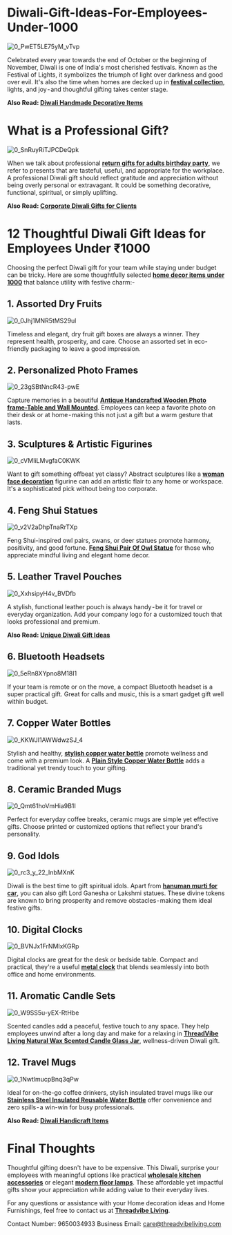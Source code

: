 # Diwali-Gift-Ideas-For-Employees-Under-1000
![0_PwET5LE75yM_vTvp](https://github.com/user-attachments/assets/91901e9d-89e3-45e0-86ce-02ba8eaf0c5a)

Celebrated every year towards the end of October or the beginning of November, Diwali is one of India's most cherished festivals. Known as the Festival of Lights, it symbolizes the triumph of light over darkness and good over evil. It's also the time when homes are decked up in **[festival collection](https://threadvibeliving.com/collections/festive-collection)**, lights, and joy - and thoughtful gifting takes center stage.

**Also Read: [Diwali Handmade Decorative Items](https://threadvibeliving.com/blogs/news/amazing-diwali-handmade-decorative-items?srsltid=AfmBOooGTFy7rzI5TPQwvZVsM6-Mz7Ds9d0UxWGl_kifNCC2lylwfqUF)**

# What is a Professional Gift?
![0_SnRuyRiTJPCDeQpk](https://github.com/user-attachments/assets/dd4d6e72-9d2c-480d-8ef0-505fb29fb866)

When we talk about professional **[return gifts for adults birthday party](https://threadvibeliving.com/collections/gifting)**, we refer to presents that are tasteful, useful, and appropriate for the workplace. A professional Diwali gift should reflect gratitude and appreciation without being overly personal or extravagant. It could be something decorative, functional, spiritual, or simply uplifting.

**Also Read: [Corporate Diwali Gifts for Clients](https://threadvibeliving.com/blogs/news/the-best-diwali-gifts-for-clients-this-diwali?srsltid=AfmBOooBivGG9EujBCDEkYNMN_Fl30I3P_9vfPbuYCXgmSX0hi9ub6Mj)**

# 12 Thoughtful Diwali Gift Ideas for Employees Under ₹1000
Choosing the perfect Diwali gift for your team while staying under budget can be tricky. Here are some thoughtfully selected **[home decor items under 1000](https://threadvibeliving.com/collections/home-decor)** that balance utility with festive charm:-

## 1. Assorted Dry Fruits
![0_0Jhj1MNR5tMS29ul](https://github.com/user-attachments/assets/d7bfda4a-0e25-40be-a900-01e2c2bc4db1)

Timeless and elegant, dry fruit gift boxes are always a winner. They represent health, prosperity, and care. Choose an assorted set in eco-friendly packaging to leave a good impression.

## 2. Personalized Photo Frames
![0_23gSBtNncR43-pwE](https://github.com/user-attachments/assets/6d8035d3-60c9-4021-9b10-2d57f95b3493)

Capture memories in a beautiful **[Antique Handcrafted Wooden Photo frame-Table and Wall Mounted](https://threadvibeliving.com/products/handcrafted-wooden-photoframe-table-wall-mounted-in-antique-white-golden)**. Employees can keep a favorite photo on their desk or at home - making this not just a gift but a warm gesture that lasts.

## 3. Sculptures & Artistic Figurines
![0_cVMIiLMvgfaC0KWK](https://github.com/user-attachments/assets/2f2f1784-ce35-4b45-a97e-f9300ee93649)

Want to gift something offbeat yet classy? Abstract sculptures like a **[woman face decoration](https://threadvibeliving.com/products/abstract-lady-face-hand-on-eye-sculpture-office-home-decor-height-22-cm)** figurine can add an artistic flair to any home or workspace. It's a sophisticated pick without being too corporate.

## 4. Feng Shui Statues
![0_v2V2aDhpTnaRrTXp](https://github.com/user-attachments/assets/8c42e068-b952-4403-802b-e291a2f18725)

Feng Shui-inspired owl pairs, swans, or deer statues promote harmony, positivity, and good fortune. **[Feng Shui Pair Of Owl Statue](https://threadvibeliving.com/products/feng-shui-pair-of-owl-statue-for-home-decor-living-room-office-table-showpiece)** for those who appreciate mindful living and elegant home decor.

## 5. Leather Travel Pouches
![0_XxhsipyH4v_BVDfb](https://github.com/user-attachments/assets/942edadd-f6c6-4803-ab2a-f7c678a25362)

A stylish, functional leather pouch is always handy - be it for travel or everyday organization. Add your company logo for a customized touch that looks professional and premium.

**Also Read: [Unique Diwali Gift Ideas](https://threadvibeliving.com/blogs/news/top-unique-diwali-gift-ideas?srsltid=AfmBOorwk-Dh9VRBpAJaCK9nR0kR2rPfBTu104CEHSYnVWZJmrVwNnbE)**

## 6. Bluetooth Headsets
![0_5eRn8XYpno8M18I1](https://github.com/user-attachments/assets/1fb4e434-aef1-45ef-b28d-6fa08d32dc36)

If your team is remote or on the move, a compact Bluetooth headset is a super practical gift. Great for calls and music, this is a smart gadget gift well within budget.

## 7. Copper Water Bottles
![0_KKWJI1AWWdwzSJ_4](https://github.com/user-attachments/assets/c5389ff0-cc1b-46bf-9852-0f141b9fbeaa)

Stylish and healthy, **[stylish copper water bottle](https://threadvibeliving.com/collections/copper-bottle)** promote wellness and come with a premium look. A **[Plain Style Copper Water Bottle](https://threadvibeliving.com/products/plain-copper-water-bottle)** adds a traditional yet trendy touch to your gifting.

## 8. Ceramic Branded Mugs
![0_Qmt61hoVmHia9B1I](https://github.com/user-attachments/assets/d06b4eda-fda9-40fb-b05b-545e784ca4fc)

Perfect for everyday coffee breaks, ceramic mugs are simple yet effective gifts. Choose printed or customized options that reflect your brand's personality.

## 9. God Idols
![0_rc3_y_22_InbMXnK](https://github.com/user-attachments/assets/2973feb8-f8f5-44c9-bfce-ec174faeeb87)

Diwali is the best time to gift spiritual idols. Apart from **[hanuman murti for car](https://threadvibeliving.com/products/abstract-art-geometric-white-yak-grey-statue)**​​, you can also gift Lord Ganesha or Lakshmi statues. These divine tokens are known to bring prosperity and remove obstacles - making them ideal festive gifts.

## 10. Digital Clocks
![0_BVNJx1FrNMlxKGRp](https://github.com/user-attachments/assets/7418ae39-e8c5-4649-bb9a-b855b1e14c05)

Digital clocks are great for the desk or bedside table. Compact and practical, they're a useful **[metal clock](https://threadvibeliving.com/collections/clock-mega-menu)** that blends seamlessly into both office and home environments.

## 11. Aromatic Candle Sets
![0_W9SS5u-yEX-RtHbe](https://github.com/user-attachments/assets/678a9bb7-304b-4ea3-b166-6c7f1cd46864)

Scented candles add a peaceful, festive touch to any space. They help employees unwind after a long day and make for a relaxing in **[ThreadVibe Living Natural Wax Scented Candle Glass Jar](https://threadvibeliving.com/products/threadvibe-living-natural-wax-scented-candle-glass-jar)**, wellness-driven Diwali gift.

## 12. Travel Mugs
![0_1NwtlmucpBnq3qPw](https://github.com/user-attachments/assets/f23a4327-7cb6-46a7-8f2c-7dd675224e43)

Ideal for on-the-go coffee drinkers, stylish insulated travel mugs like our **[Stainless Steel Insulated Reusable Water Bottle](https://threadvibeliving.com/products/stainless-steel-insulated-reusable-water-bottle-with-lid-in-white)** offer convenience and zero spills - a win-win for busy professionals.

**Also Read: [Diwali Handicraft Items](https://threadvibeliving.com/blogs/news/diwali-handicraft-items?srsltid=AfmBOooT61EjmZISjlaPwvtEfIEe4JAi4Zi7nc4lKn7hvsusWRjBMd59)**

# Final Thoughts

Thoughtful gifting doesn't have to be expensive. This Diwali, surprise your employees with meaningful options like practical **[wholesale kitchen accessories](https://threadvibeliving.com/collections/kitchen-ware)** or elegant **[modern floor lamps](https://threadvibeliving.com/collections/lamps)**. These affordable yet impactful gifts show your appreciation while adding value to their everyday lives.

For any questions or assistance with your Home decoration ideas and Home Furnishings, feel free to contact us at **[Threadvibe Living](https://threadvibeliving.com/)**.

Contact Number: 9650034933
Business Email: care@threadvibeliving.com
